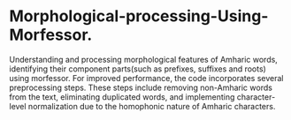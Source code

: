 # Morphological-processing-Using-Morfessor.
Understanding and processing morphological features of Amharic words, identifying their component parts(such as prefixes, suffixes and roots) using morfessor. For improved performance, the code incorporates several preprocessing steps. These steps include removing non-Amharic words from the text, eliminating duplicated words, and implementing character-level normalization due to the homophonic nature of Amharic characters.
